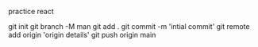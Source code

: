 practice react

git init
git branch -M man
git add .
git commit -m 'intial commit'
git remote add origin 'origin details'
git push origin main
